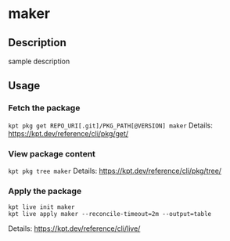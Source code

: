 # maker

## Description
sample description

## Usage

### Fetch the package
`kpt pkg get REPO_URI[.git]/PKG_PATH[@VERSION] maker`
Details: https://kpt.dev/reference/cli/pkg/get/

### View package content
`kpt pkg tree maker`
Details: https://kpt.dev/reference/cli/pkg/tree/

### Apply the package
```
kpt live init maker
kpt live apply maker --reconcile-timeout=2m --output=table
```
Details: https://kpt.dev/reference/cli/live/
